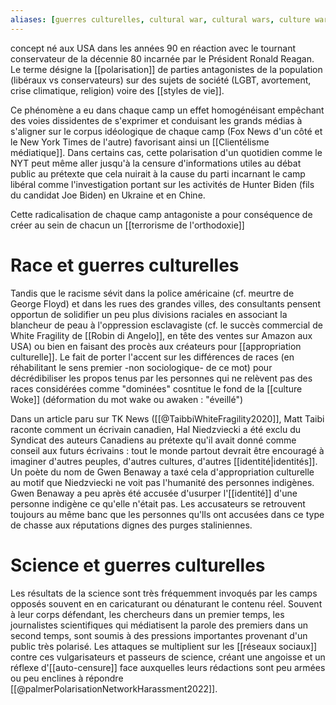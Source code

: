 ```yaml
---
aliases: [guerres culturelles, cultural war, cultural wars, culture war, culture wars]
---
```


concept né aux USA dans les années 90 en réaction avec le tournant conservateur de la décennie 80 incarnée par le Président Ronald Reagan. Le terme désigne la [[polarisation]] de parties antagonistes de la population (libéraux vs conservateurs) sur des sujets de société (LGBT, avortement, crise climatique, religion) voire des [[styles de vie]]. 

Ce phénomène a eu dans chaque camp un effet homogénéisant empêchant des voies dissidentes de s'exprimer et conduisant les grands médias à s'aligner sur le corpus idéologique de chaque camp (Fox News d'un côté et le New York Times de l'autre) favorisant ainsi un [[Clientélisme médiatique]]. 
Dans certains cas, cette polarisation d'un quotidien comme le NYT peut même aller jusqu'à la censure d'informations utiles au débat public au prétexte que cela nuirait à la cause du parti incarnant le camp libéral comme l'investigation portant sur les activités de Hunter Biden (fils du candidat Joe Biden) en Ukraine et en Chine.

Cette radicalisation de chaque camp antagoniste a pour conséquence de créer au sein de chacun un [[terrorisme de l'orthodoxie]]

# Race et guerres culturelles

Tandis que le racisme sévit dans la police américaine (cf. meurtre de George Floyd) et dans les rues des grandes villes, des consultants pensent opportun de solidifier un peu plus divisions raciales en associant la blancheur de peau à l'oppression esclavagiste (cf. le succès commercial de White Fragility de [[Robin di Angelo]], en tête des ventes sur Amazon aux USA) ou bien en faisant des procès aux créateurs pour [[appropriation culturelle]]. 
Le fait de porter l'accent sur les différences de races (en réhabilitant le sens premier -non sociologique- de ce mot) pour décrédibiliser les propos tenus par les personnes qui ne relèvent pas des races considérées comme "dominées" cosntitue le fond de la [[culture Woke]] (déformation du mot wake ou awaken : "éveillé")

Dans un article paru sur TK News ([[@TaibbiWhiteFragility2020]], Matt Taibi raconte comment un écrivain canadien, Hal Niedzviecki a été exclu du Syndicat des auteurs Canadiens au prétexte qu'il avait donné comme conseil aux futurs écrivains : tout le monde partout devrait être encouragé à imaginer d'autres peuples, d'autres cultures, d'autres [[identité|identités]]. 
Un poète du nom de Gwen Benaway a taxé cela d'appropriation culturelle au motif que Niedzviecki ne voit pas l'humanité des personnes indigènes. Gwen Benaway a peu après été accusée d'usurper l'[[identité]] d'une personne indigène ce qu'elle n'était pas.  Les accusateurs se retrouvent toujours au même banc que les personnes qu'lls ont accusées dans ce type de chasse aux réputations dignes des purges staliniennes.

# Science et guerres culturelles

Les résultats de la science sont très fréquemment invoqués par les camps opposés souvent en en caricaturant ou dénaturant le contenu réel. Souvent à leur corps défendant, les chercheurs dans un premier temps, les journalistes scientifiques qui médiatisent la parole des premiers dans un second temps, sont soumis à des pressions importantes provenant d'un public très polarisé. Les attaques se multiplient sur les [[réseaux sociaux]] contre ces vulgarisateurs et passeurs de science, créant une angoisse et un réflexe d'[[auto-censure]] face auxquelles leurs rédactions sont peu armées ou peu enclines à répondre [[@palmerPolarisationNetworkHarassment2022]]. 